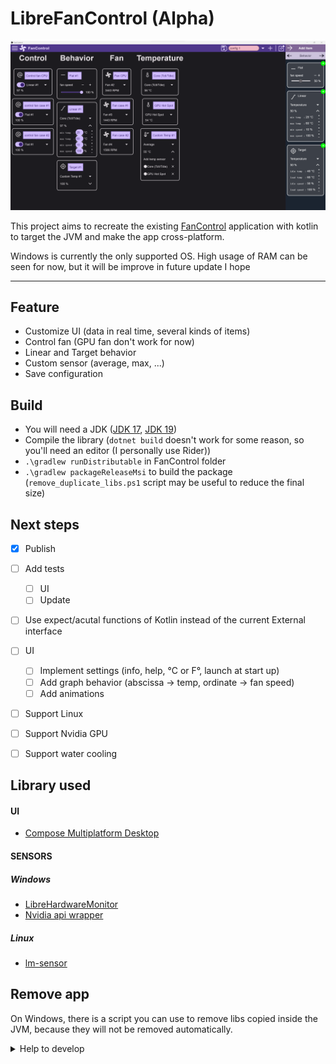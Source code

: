 # LibreFanControl (Alpha)

<img src="assets/mainPage.png" alt="app image">

This project aims to recreate the existing [FanControl](https://github.com/Rem0o/FanControl.Releases) application with kotlin to target the JVM and make the app cross-platform.

Windows is currently the only supported OS.
High usage of RAM can be seen for now, but it will be improve in future update I hope

------

## Feature
- Customize UI (data in real time, several kinds of items)
- Control fan (GPU fan don't work for now)
- Linear and Target behavior
- Custom sensor (average, max, ...)
- Save configuration


## Build
- You will need a JDK ([JDK 17](https://www.oracle.com/java/technologies/javase/jdk17-archive-downloads.html), [JDK 19](https://jdk.java.net/19/))
- Compile the library (`dotnet build` doesn't work for some reason, so you'll need an editor (I personally use Rider))
- `.\gradlew runDistributable` in FanControl folder
-  `.\gradlew packageReleaseMsi` to build the package (`remove_duplicate_libs.ps1` script may be useful to reduce the final size)


## Next steps

- [x] Publish
- [ ] Add tests
  - [ ] UI
  - [ ] Update
- [ ] Use expect/acutal functions of Kotlin instead of the current External interface
- [ ] UI
  - [ ] Implement settings (info, help, °C or F°, launch at start up)
  - [ ] Add graph behavior (abscissa -> temp, ordinate -> fan speed)
  - [ ] Add animations
- [ ] Support Linux
- [ ] Support Nvidia GPU
- [ ] Support water cooling


## Library used

#### UI
- [Compose Multiplatform Desktop](https://www.jetbrains.com/lp/compose-mpp/)
#### SENSORS
##### Windows
- [LibreHardwareMonitor](https://github.com/LibreHardwareMonitor/LibreHardwareMonitor)
- [Nvidia api wrapper](https://github.com/falahati/NvAPIWrapper)
##### Linux
- [lm-sensor](https://github.com/lm-sensors/lm-sensors)

## Remove app
On Windows, there is a script you can use to remove libs copied inside the JVM, because they will not be removed automatically.

  
<details>
<summary>Help to develop</summary>
<br/>
  
> LibreHardwareMonitor [implementation](https://github.com/lich426/FanCtrl) in C#

> Github of [compose-desktop](https://github.com/JetBrains/compose-jb)

</details>


